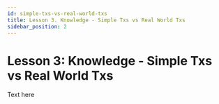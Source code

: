 ```yaml
---
id: simple-txs-vs-real-world-txs
title: Lesson 3. Knowledge - Simple Txs vs Real World Txs
sidebar_position: 2
---
```


# Lesson 3: Knowledge - Simple Txs vs Real World Txs

Text here